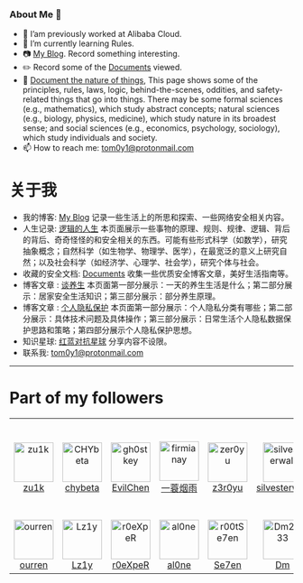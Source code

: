 ### About Me 👋

- 🔭 I’am previously worked at Alibaba Cloud.
- 🌱 I’m currently learning Rules.
- 📷 [My Blog](https://tom0li.github.io/). Record something interesting.
- ✏️ Record some of the [Documents](https://github.com/tom0li/collection-document) viewed.
- 🍎 [Document the nature of things](https://tom0li.github.io/awesome-essence/), This page shows some of the principles, rules, laws, logic, behind-the-scenes, oddities, and safety-related things that go into things. There may be some formal sciences (e.g., mathematics), which study abstract concepts; natural sciences (e.g., biology, physics, medicine), which study nature in its broadest sense; and social sciences (e.g., economics, psychology, sociology), which study individuals and society.
- 📫 How to reach me: tom0y1@protonmail.com

# 关于我

- 我的博客: [My Blog](https://tom0li.github.io/) 记录一些生活上的所思和探索、一些网络安全相关内容。
- 人生记录: [逻辑的人生](https://tom0li.github.io/awesome-essence/) 本页面展示一些事物的原理、规则、规律、逻辑、背后的背后、奇奇怪怪的和安全相关的东西。可能有些形式科学（如数学），研究抽象概念；自然科学（如生物学、物理学、医学），在最宽泛的意义上研究自然；以及社会科学（如经济学、心理学、社会学），研究个体与社会。
- 收藏的安全文档: [Documents](https://github.com/tom0li/collection-document) 收集一些优质安全博客文章，美好生活指南等。
- 博客文章 : [谈养生](https://tom0li.github.io/posts/2020/1/11/%E8%B0%88%E5%85%BB%E7%94%9F/) 本页面第一部分展示：一天的养生生活是什么；第二部分展示：居家安全生活知识；第三部分展示：部分养生原理。
- 博客文章 : [个人隐私保护](https://tom0li.github.io/%E4%B8%AA%E4%BA%BA%E9%9A%90%E7%A7%81%E4%BF%9D%E6%8A%A4/) 本页面第一部分展示：个人隐私分类有哪些；第二部分展示：具体技术问题及具体操作；第三部分展示：日常生活个人隐私数据保护思路和策略；第四部分展示个人隐私保护思想。
- 知识星球: [红蓝对抗星球](https://t.zsxq.com/JuzZjAQ) 分享内容不设限。
- 联系我: tom0y1@protonmail.com

--- 

# Part of my followers
<!--START_SECTION:top-followers-->
<table>
  <tr>
    <td align="center">
      <a href="https://github.com/zu1k">
        <img src="https://avatars2.githubusercontent.com/u/42370281" width="70px;" alt="zu1k"/>
      </a>
      <br />
      <a href="https://github.com/zu1k">zu1k</a>
    </td>
    <td align="center">
      <a href="https://github.com/CHYbeta">
        <img src="https://avatars2.githubusercontent.com/u/18642224" width="70px;" alt="CHYbeta"/>
      </a>
      <br />
      <a href="https://github.com/CHYbeta">chybeta</a>
    </td>
    <td align="center">
      <a href="https://github.com/gh0stkey">
        <img src="https://avatars2.githubusercontent.com/u/24655118" width="70px;" alt="gh0stkey"/>
      </a>
      <br />
      <a href="https://github.com/gh0stkey">EvilChen</a>
    </td>
    <td align="center">
      <a href="https://github.com/firmianay">
        <img src="https://avatars2.githubusercontent.com/u/15265215" width="70px;" alt="firmianay"/>
      </a>
      <br />
      <a href="https://github.com/firmianay">一蓑烟雨</a>
    </td>
    <td align="center">
      <a href="https://github.com/zer0yu">
        <img src="https://avatars2.githubusercontent.com/u/16551733" width="70px;" alt="zer0yu"/>
      </a>
      <br />
      <a href="https://github.com/zer0yu">z3r0yu</a>
    </td>
    <td align="center">
      <a href="https://github.com/silvesterwali">
        <img src="https://avatars2.githubusercontent.com/u/40487188" width="70px;" alt="silvesterwali"/>
      </a>
      <br />
      <a href="https://github.com/silvesterwali">silvesterwali</a>
    </td>
    <td align="center">
      <a href="https://github.com/killvxk">
        <img src="https://avatars2.githubusercontent.com/u/309424" width="70px;" alt="killvxk"/>
      </a>
      <br />
      <a href="https://github.com/killvxk">killvxk</a>
    </td>
    <td align="center">
      <a href="https://github.com/safe6Sec">
        <img src="https://avatars2.githubusercontent.com/u/26316334" width="70px;" alt="safe6Sec"/>
      </a>
      <br />
      <a href="https://github.com/safe6Sec">safe6</a>
    </td>
    <td align="center">
      <a href="https://github.com/rc-chuah">
        <img src="https://avatars2.githubusercontent.com/u/44928288" width="70px;" alt="rc-chuah"/>
      </a>
      <br />
      <a href="https://github.com/rc-chuah">RC Chuah</a>
    </td>
    <td align="center">
      <a href="https://github.com/swdreams">
        <img src="https://avatars2.githubusercontent.com/u/1147825" width="70px;" alt="swdreams"/>
      </a>
      <br />
      <a href="https://github.com/swdreams">Senior Software Engineer & Architect</a>
    </td>
  </tr>
  <tr>
    <td align="center">
      <a href="https://github.com/ourren">
        <img src="https://avatars2.githubusercontent.com/u/10292916" width="70px;" alt="ourren"/>
      </a>
      <br />
      <a href="https://github.com/ourren">ourren</a>
    </td>
    <td align="center">
      <a href="https://github.com/Lz1y">
        <img src="https://avatars2.githubusercontent.com/u/23468993" width="70px;" alt="Lz1y"/>
      </a>
      <br />
      <a href="https://github.com/Lz1y">Lz1y</a>
    </td>
    <td align="center">
      <a href="https://github.com/r0eXpeR">
        <img src="https://avatars2.githubusercontent.com/u/46040186" width="70px;" alt="r0eXpeR"/>
      </a>
      <br />
      <a href="https://github.com/r0eXpeR">r0eXpeR</a>
    </td>
    <td align="center">
      <a href="https://github.com/al0ne">
        <img src="https://avatars2.githubusercontent.com/u/13449320" width="70px;" alt="al0ne"/>
      </a>
      <br />
      <a href="https://github.com/al0ne">al0ne</a>
    </td>
    <td align="center">
      <a href="https://github.com/r00tSe7en">
        <img src="https://avatars2.githubusercontent.com/u/24263756" width="70px;" alt="r00tSe7en"/>
      </a>
      <br />
      <a href="https://github.com/r00tSe7en">Se7en</a>
    </td>
    <td align="center">
      <a href="https://github.com/Dm2333">
        <img src="https://avatars2.githubusercontent.com/u/25870448" width="70px;" alt="Dm2333"/>
      </a>
      <br />
      <a href="https://github.com/Dm2333">Dm</a>
    </td>
    <td align="center">
      <a href="https://github.com/moonD4rk">
        <img src="https://avatars2.githubusercontent.com/u/24284231" width="70px;" alt="moonD4rk"/>
      </a>
      <br />
      <a href="https://github.com/moonD4rk">ᴍᴏᴏɴD4ʀᴋ</a>
    </td>
    <td align="center">
      <a href="https://github.com/lifa123">
        <img src="https://avatars2.githubusercontent.com/u/16981248" width="70px;" alt="lifa123"/>
      </a>
      <br />
      <a href="https://github.com/lifa123">muuk</a>
    </td>
    <td align="center">
      <a href="https://github.com/virusdefender">
        <img src="https://avatars2.githubusercontent.com/u/4939404" width="70px;" alt="virusdefender"/>
      </a>
      <br />
      <a href="https://github.com/virusdefender">virusdefender</a>
    </td>
    <td align="center">
      <a href="https://github.com/5l1v3r1">
        <img src="https://avatars2.githubusercontent.com/u/34143537" width="70px;" alt="5l1v3r1"/>
      </a>
      <br />
      <a href="https://github.com/5l1v3r1">5l1v3r1</a>
    </td>
  </tr>
</table>
<!--END_SECTION:top-followers-->
